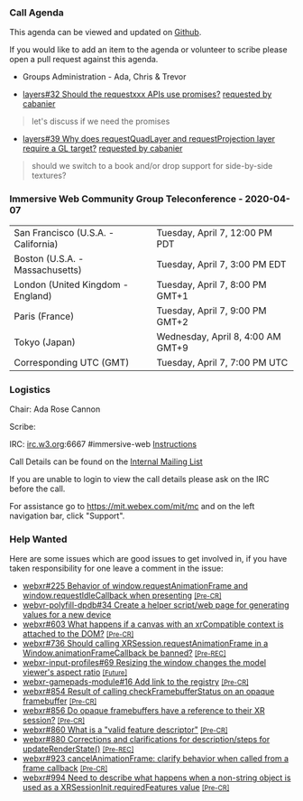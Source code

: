 ### Call Agenda

This agenda can be viewed and updated on [Github](https://github.com/immersive-web/administrivia/blob/master/meetings/cg/2020-04-07-Immersive_Web_Community_Group_Teleconference-agenda.md).

If you would like to add an item to the agenda or volunteer to scribe please open a pull request against this agenda.

* Groups Administration - Ada, Chris & Trevor

* [layers#32 Should the requestxxx APIs use promises?](https://github.com/immersive-web/layers/issues/32) [requested by cabanier](https://github.com/immersive-web/layers/issues/32#issuecomment-606372734)
> let's discuss if we need the promises

* [layers#39 Why does requestQuadLayer and requestProjection layer require a GL target?](https://github.com/immersive-web/layers/issues/39) [requested by cabanier](https://github.com/immersive-web/layers/issues/39#issuecomment-607493871)
> should we switch to a book and/or drop support for side-by-side textures?

### Immersive Web Community Group Teleconference - 2020-04-07

<table>
<tr><td> San Francisco (U.S.A. - California) <td> Tuesday, April 7, 12:00 PM PDT
<tr><td> Boston (U.S.A. - Massachusetts) <td> Tuesday, April 7, 3:00 PM EDT
<tr><td> London (United Kingdom - England) <td> Tuesday, April 7, 8:00 PM GMT+1
<tr><td> Paris (France) <td> Tuesday, April 7, 9:00 PM GMT+2
<tr><td> Tokyo (Japan) <td> Wednesday, April 8, 4:00 AM GMT+9
<tr><td> Corresponding UTC (GMT) <td> Tuesday, April 7, 7:00 PM UTC
</table>

### Logistics

Chair: Ada Rose Cannon

Scribe:

IRC: [irc.w3.org](http://irc.w3.org/):6667 #immersive-web [Instructions](https://github.com/immersive-web/administrivia/blob/master/IRC.md)

Call Details can be found on the [Internal Mailing List](https://lists.w3.org/Archives/Member/internal-immersive-web/2019Feb/0002.html)

If you are unable to login to view the call details please ask on the IRC before the call.

For assistance go to https://mit.webex.com/mit/mc  and on the left navigation bar, click "Support".

### Help Wanted

Here are some issues which are good issues to get involved in, if you have taken responsibility for one leave a comment in the issue:

- [webxr#225 Behavior of window.requestAnimationFrame and window.requestIdleCallback when presenting](https://github.com/immersive-web/webxr/issues/225) [<small>[Pre-CR]</small>](https://api.github.com/repos/immersive-web/webxr/milestones/3)
- [webvr-polyfill-dpdb#34 Create a helper script/web page for generating values for a new device](https://github.com/immersive-web/webvr-polyfill-dpdb/issues/34)
- [webxr#603 What happens if a canvas with an xrCompatible context is attached to the DOM?](https://github.com/immersive-web/webxr/issues/603) [<small>[Pre-CR]</small>](https://api.github.com/repos/immersive-web/webxr/milestones/3)
- [webxr#736 Should calling XRSession.requestAnimationFrame in a Window.animationFrameCallback be banned?](https://github.com/immersive-web/webxr/issues/736) [<small>[Pre-REC]</small>](https://api.github.com/repos/immersive-web/webxr/milestones/16)
- [webxr-input-profiles#69 Resizing the window changes the model viewer's aspect ratio](https://github.com/immersive-web/webxr-input-profiles/issues/69) [<small>[Future]</small>](https://api.github.com/repos/immersive-web/webxr-input-profiles/milestones/4)
- [webxr-gamepads-module#16 Add link to the registry](https://github.com/immersive-web/webxr-gamepads-module/issues/16) [<small>[Pre-CR]</small>](https://api.github.com/repos/immersive-web/webxr-gamepads-module/milestones/1)
- [webxr#854 Result of calling checkFramebufferStatus on an opaque framebuffer](https://github.com/immersive-web/webxr/issues/854) [<small>[Pre-CR]</small>](https://api.github.com/repos/immersive-web/webxr/milestones/3)
- [webxr#856 Do opaque framebuffers have a reference to their XR session?](https://github.com/immersive-web/webxr/issues/856) [<small>[Pre-CR]</small>](https://api.github.com/repos/immersive-web/webxr/milestones/3)
- [webxr#860 What is a "valid feature descriptor"](https://github.com/immersive-web/webxr/issues/860) [<small>[Pre-CR]</small>](https://api.github.com/repos/immersive-web/webxr/milestones/3)
- [webxr#880 Corrections and clarifications for description/steps for updateRenderState()](https://github.com/immersive-web/webxr/issues/880) [<small>[Pre-REC]</small>](https://api.github.com/repos/immersive-web/webxr/milestones/16)
- [webxr#923 cancelAnimationFrame: clarify behavior when called from a frame callback](https://github.com/immersive-web/webxr/issues/923) [<small>[Pre-CR]</small>](https://api.github.com/repos/immersive-web/webxr/milestones/3)
- [webxr#994 Need to describe what happens when a non-string object is used as a XRSessionInit.requiredFeatures value](https://github.com/immersive-web/webxr/issues/994) [<small>[Pre-CR]</small>](https://api.github.com/repos/immersive-web/webxr/milestones/3)


              

